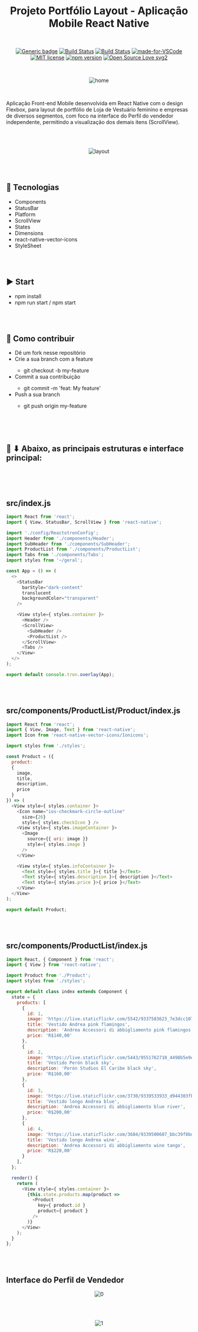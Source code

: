 <div align="center"> 

# Projeto Portfólio Layout - Aplicação Mobile React Native

</div>

<br>

<div align="center">

[![Generic badge](https://img.shields.io/badge/Made%20by-Renan%20Borba-purple.svg)](https://shields.io/) [![Build Status](https://img.shields.io/github/stars/RenanBorba/react-native-layout.svg)](https://github.com/RenanBorba/react-native-layout) [![Build Status](https://img.shields.io/github/forks/RenanBorba/react-native-layout.svg)](https://github.com/RenanBorba/react-native-layout) [![made-for-VSCode](https://img.shields.io/badge/Made%20for-VSCode-1f425f.svg)](https://code.visualstudio.com/) [![MIT license](https://img.shields.io/badge/License-MIT-blue.svg)](https://lbesson.mit-license.org/) [![npm version](https://badge.fury.io/js/react-native.svg)](https://badge.fury.io/js/react-native) [![Open Source Love svg2](https://badges.frapsoft.com/os/v2/open-source.svg?v=103)](https://github.com/ellerbrock/open-source-badges/)

<br>

![home](https://github.com/RenanBorba/web-secondary/assets/48495838/b6c9c2dd-7090-4013-94ec-20c4e6b7b71e)


</div>

<br>

Aplicação Front-end Mobile desenvolvida em React Native com o design Flexbox, para layout de portfólio de Loja de Vestuário feminino e empresas de diversos segmentos, com foco na interface do Perfil do vendedor independente, permitindo a visualização dos demais itens (ScrollView).

<br><br>

<div align="center">

![layout](https://user-images.githubusercontent.com/48495838/84693847-8a285480-af1e-11ea-8607-a6b8c4932967.png)

</div>

<br><br>

## :rocket: Tecnologias
<ul>
  <li>Components</li>
  <li>StatusBar</li>
  <li>Platform</li>
  <li>ScrollView</li>
  <li>States</li>
  <li>Dimensions</li>
  <li>react-native-vector-icons</li>
  <li>StyleSheet</li>
</ul>

<br><br>

## :arrow_forward: Start
<ul>
  <li>npm install</li>
  <li>npm run start / npm start</li>
</ul>

<br><br>

## :punch: Como contribuir
<ul>
  <li>Dê um fork nesse repositório</li>
  <li>Crie a sua branch com a feature</li>
    <ul>
      <li>git checkout -b my-feature</li>
    </ul>
  <li>Commit a sua contribuição</li>
    <ul>
      <li>git commit -m 'feat: My feature'</li>
    </ul>
  <li>Push a sua branch</li>
    <ul>
      <li>git push origin my-feature</li>
    </ul>
</ul>
<br><br><br>

## :mega: ⬇ Abaixo, as principais estruturas e interface principal:

<br><br><br>

## src/index.js
```js
import React from 'react';
import { View, StatusBar, ScrollView } from 'react-native';

import './config/ReactotronConfig';
import Header from './components/Header';
import SubHeader from './components/SubHeader';
import ProductList from './components/ProductList';
import Tabs from './components/Tabs';
import styles from '~/geral';

const App = () => (
  <>
    <StatusBar
      barStyle="dark-content"
      translucent
      backgroundColor="transparent"
    />

    <View style={ styles.container }>
      <Header />
      <ScrollView>
        <SubHeader />
        <ProductList />
      </ScrollView>
      <Tabs />
    </View>
  </>
);

export default console.tron.overlay(App);
```

<br><br>

## src/components/ProductList/Product/index.js
```js
import React from 'react';
import { View, Image, Text } from 'react-native';
import Icon from 'react-native-vector-icons/Ionicons';

import styles from './styles';

const Product = ({
  product:
  {
    image,
    title,
    description,
    price
  }
}) => (
  <View style={ styles.container }>
    <Icon name="ios-checkmark-circle-outline"
      size={26}
      style={ styles.checkIcon } />
    <View style={ styles.imageContainer }>
      <Image
        source={{ uri: image }}
        style={ styles.image }
      />
    </View>

    <View style={ styles.infoContainer }>
      <Text style={ styles.title }>{ title }</Text>
      <Text style={ styles.description }>{ description }</Text>
      <Text style={ styles.price }>{ price }</Text>
    </View>
  </View>
);

export default Product;
```

<br><br>

## src/components/ProductList/index.js
```js
import React, { Component } from 'react';
import { View } from 'react-native';

import Product from './Product';
import styles from './styles';

export default class index extends Component {
  state = {
    products: [
      {
        id: 1,
        image: 'https://live.staticflickr.com/5542/9337583623_7e3dcc1072_c.jpg',
        title: 'Vestido Andrea pink flamingos',
        description: 'Andrea Accessori di abbigliamento pink flamingos',
        price: 'R$140,00'
      },
      {
        id: 2,
        image: 'https://live.staticflickr.com/5443/9551762710_4498b5e9ed_c.jpg',
        title: 'Vestido Perón black sky',
        description: 'Perón Studios El Caribe black sky',
        price: 'R$160,00'
      },
      {
        id: 3,
        image: 'https://live.staticflickr.com/3730/9339533933_d944303fb6_c.jpg',
        title: 'Vestido longo Andrea blue',
        description: 'Andrea Accessori di abbigliamento blue river',
        price: 'R$200,00'
      },
      {
        id: 4,
        image: 'https://live.staticflickr.com/3684/9339500607_bbc39f8bd5_c.jpg',
        title: 'Vestido longo Andrea wine',
        description: 'Andrea Accessori di abbigliamento wine tango',
        price: 'R$220,00'
      }
    ],
  };

  render() {
    return (
      <View style={ styles.container }>
        {this.state.products.map(product =>
          <Product
            key={ product.id }
            product={ product }
          />
        )}
      </View>
    );
  }
};
```

<br><br>

## Interface do Perfil de Vendedor

<div align="center">

![0](https://user-images.githubusercontent.com/48495838/70284212-17396680-17a2-11ea-964b-b1dcff910f95.jpg)

</div>

<br><br>

<div align="center">

![1](https://user-images.githubusercontent.com/48495838/70284211-16a0d000-17a2-11ea-8a6f-acfac5e94a72.jpg)

</div>
